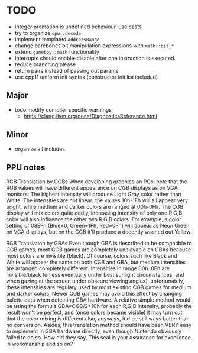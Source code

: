 # TODO

- integer promotion is undefined behaviour, use casts
- try to organize `cpu::decode`
- implement templated `AddressRange`
- change barebones bit manipulation expressions with `math::bit_*`
- extend `gameboy::math` functionality
- interrupts should enable-disable after one instruction is executed.
- reduce branching please
- return pairs instead of passing out params
- use cpp11 uniform init syntax (constructor init list included)

## Major
- todo modify compiler specific warnings 
  - https://clang.llvm.org/docs/DiagnosticsReference.html

## Minor
-  organise all includes

## PPU notes

RGB Translation by CGBs
When developing graphics on PCs, note that the RGB values will have different appearance on CGB displays as on VGA monitors:
The highest intensity will produce Light Gray color rather than White. The intensities are not linear; the values 10h-1Fh will all appear very bright, while medium and darker colors are ranged at 00h-0Fh.
The CGB display will mix colors quite oddly, increasing intensity of only one R,G,B color will also influence the other two R,G,B colors.
For example, a color setting of 03EFh (Blue=0, Green=1Fh, Red=0Fh) will appear as Neon Green on VGA displays, but on the CGB it'll produce a decently washed out Yellow.

RGB Translation by GBAs
Even though GBA is described to be compatible to CGB games, most CGB games are completely unplayable on GBAs because most colors are invisible (black). Of course, colors such like Black and White will appear the same on both CGB and GBA, but medium intensities are arranged completely different.
Intensities in range 00h..0Fh are invisible/black (unless eventually under best sunlight circumstances, and when gazing at the screen under obscure viewing angles), unfortunately, these intensities are regulary used by most existing CGB games for medium and darker colors.
Newer CGB games may avoid this effect by changing palette data when detecting GBA hardware. A relative simple method would be using the formula GBA=CGB/2+10h for each R,G,B intensity, probably the result won't be perfect, and (once colors became visible) it may turn out that the color mixing is different also, anyways, it'd be still ways better than no conversion.
Asides, this translation method should have been VERY easy to implement in GBA hardware directly, even though Nintendo obviously failed to do so. How did they say, This seal is your assurance for excellence in workmanship and so on?


